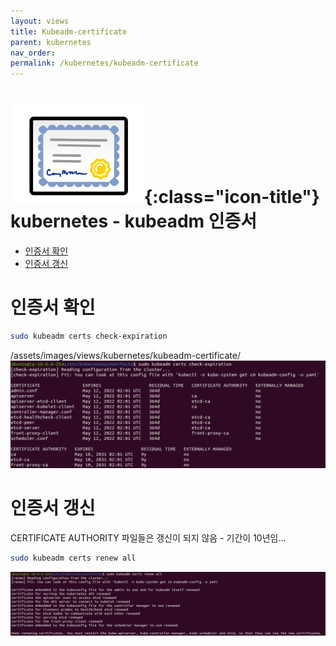 ```yaml
---
layout: views
title: Kubeadm-certificate
parent: kubernetes
nav_order: 
permalink: /kubernetes/kubeadm-certificate
---
```


# ![certificate icon](/assets/images/icon/certificate-icon-png-10319.png){:class="icon-title"} kubernetes - kubeadm 인증서

* [인증서 확인](#인증서-확인)
* [인증서 갱신](#인증서-갱신)

# 인증서 확인

```bash
sudo kubeadm certs check-expiration
```
/assets/images/views/kubernetes/kubeadm-certificate/
![certificate check](/assets/images/views/kubernetes/kubeadm-certificate/Untitled.png)

# 인증서 갱신

CERTIFICATE AUTHORITY 파일들은 갱신이 되지 않음 - 기간이 10년임...

```bash
sudo kubeadm certs renew all
```

![certificate renew all](/assets/images/views/kubernetes/kubeadm-certificate/Untitled1.png)